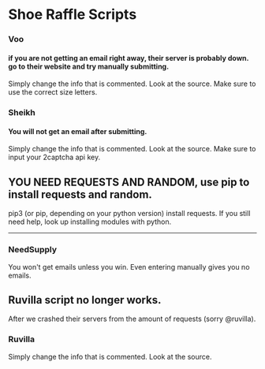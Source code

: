 # Shoe Raffle Scripts

### Voo

#### if you are not getting an email right away, their server is probably down. go to their website and try manually submitting. 
Simply change the info that is commented. Look at the source. Make sure to use the correct size letters. 

### Sheikh

#### You will not get an email after submitting.
Simply change the info that is commented. Look at the source. Make sure to input your 2captcha api key.


## YOU NEED REQUESTS AND RANDOM, use pip to install requests and random.
pip3 (or pip, depending on your python version) install requests. If you still need help, look up installing modules with python.

-----------------------------------------------------------------------------------------------------

### NeedSupply

You won't get emails unless you win. Even entering manually gives you no emails.


## Ruvilla script no longer works. 

After we crashed their servers from the amount of requests (sorry @ruvilla). 

### Ruvilla

Simply change the info that is commented. Look at the source.

